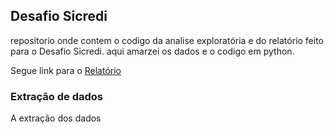 ## **Desafio Sicredi**

repositorio onde contem o codigo da analise exploratória e do relatório feito para o Desafio Sicredi.
aqui amarzei os dados e o codigo em python.



Segue link para o [Relatório](https://desafiosicredi-csjui3t3msbppnsdcbqq62.streamlit.app)

### **Extração de dados**
A extração dos dados